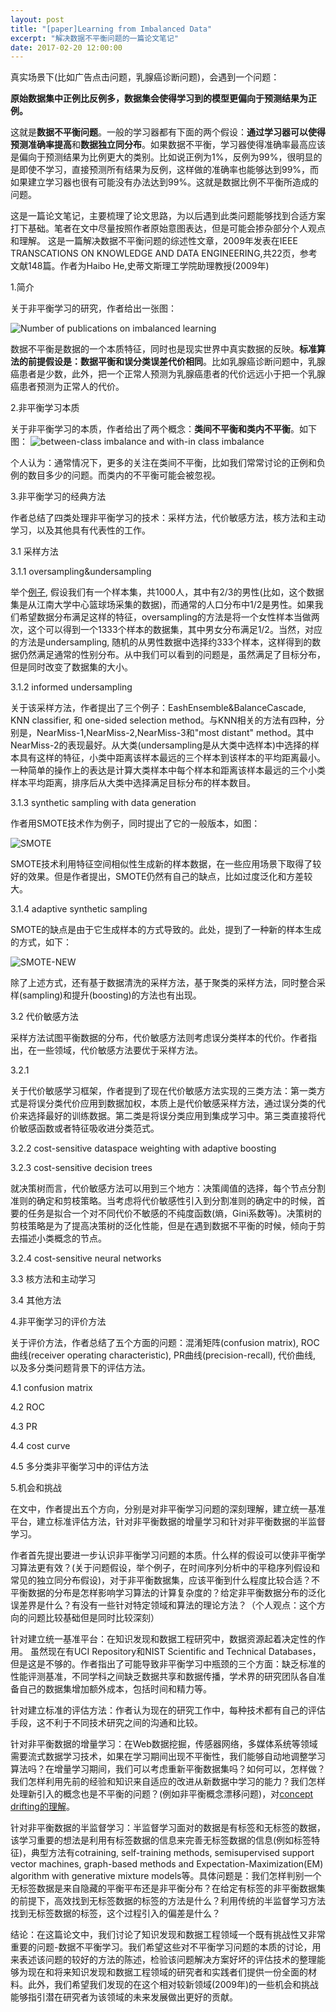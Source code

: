 ```yaml
---
layout: post
title: "[paper]Learning from Imbalanced Data"
excerpt: "解决数据不平衡问题的一篇论文笔记"
date: 2017-02-20 12:00:00
---
```


真实场景下(比如广告点击问题，乳腺癌诊断问题)，会遇到一个问题：

**原始数据集中正例比反例多，数据集会使得学习到的模型更偏向于预测结果为正例。**

这就是**数据不平衡问题**。一般的学习器都有下面的两个假设：**通过学习器可以使得预测准确率提高**和**数据独立同分布**。如果数据不平衡，学习器使得准确率最高应该是偏向于预测结果为比例更大的类别。比如说正例为1%，反例为99%，很明显的是即使不学习，直接预测所有结果为反例，这样做的准确率也能够达到99%，而如果建立学习器也很有可能没有办法达到99%。这就是数据比例不平衡所造成的问题。

这是一篇论文笔记，主要梳理了论文思路，为以后遇到此类问题能够找到合适方案打下基础。笔者在文中尽量按照作者原始意图表达，但是可能会掺杂部分个人观点和理解。
这是一篇解决数据不平衡问题的综述性文章，2009年发表在IEEE TRANSCATIONS ON KNOWLEDGE AND DATA ENGINEERING,共22页，参考文献148篇。作者为Haibo He,史蒂文斯理工学院助理教授(2009年)

1.简介

关于非平衡学习的研究，作者给出一张图：

![Number of publications on imbalanced learning](http://wx1.sinaimg.cn/mw690/aba7d18bgy1fd2mq525u6j20fd09eq3i.jpg)

数据不平衡是数据的一个本质特征，同时也是现实世界中真实数据的反映。**标准算法的前提假设是：数据平衡和误分类误差代价相同**。比如乳腺癌诊断问题中，乳腺癌患者是少数，此外，把一个正常人预测为乳腺癌患者的代价远远小于把一个乳腺癌患者预测为正常人的代价。

2.非平衡学习本质

关于非平衡学习的本质，作者给出了两个概念：**类间不平衡和类内不平衡**。如下图：
![between-class imbalance and with-in class imbalance](http://wx4.sinaimg.cn/mw690/aba7d18bgy1fd2ndzos2oj20m10cf0wg.jpg)

个人认为：通常情况下，更多的关注在类间不平衡，比如我们常常讨论的正例和负例的数目多少的问题。而类内的不平衡可能会被忽视。

3.非平衡学习的经典方法

作者总结了四类处理非平衡学习的技术：采样方法，代价敏感方法，核方法和主动学习，以及其他具有代表性的工作。

3.1 采样方法

3.1.1 oversampling&undersampling

举个[例子](https://en.wikipedia.org/wiki/Oversampling_and_undersampling_in_data_analysis), 假设我们有一个样本集，共1000人，其中有2/3的男性(比如，这个数据集是从江南大学中心篮球场采集的数据)，而通常的人口分布中1/2是男性。如果我们希望数据分布满足这样的特征，oversampling的方法是将一个女性样本当做两次，这个可以得到一个1333个样本的数据集，其中男女分布满足1/2。当然，对应的方法是undersampling, 随机的从男性数据中选择约333个样本，这样得到的数据仍然满足通常的性别分布。从中我们可以看到的问题是，虽然满足了目标分布，但是同时改变了数据集的大小。

3.1.2 informed undersampling

关于该采样方法，作者提出了三个例子：EashEnsemble&BalanceCascade, KNN classifier, 和 one-sided selection method。与KNN相关的方法有四种，分别是，NearMiss-1,NearMiss-2,NearMiss-3和"most distant" method。其中NearMiss-2的表现最好。从大类(undersampling是从大类中选样本)中选择的样本具有这样的特征，小类中距离该样本最远的三个样本到该样本的平均距离最小。一种简单的操作上的表达是计算大类样本中每个样本和距离该样本最远的三个小类样本平均距离，排序后从大类中选择满足目标分布的样本数目。

3.1.3 synthetic sampling with data generation

作者用SMOTE技术作为例子，同时提出了它的一般版本，如图：

![SMOTE](http://wx2.sinaimg.cn/mw690/aba7d18bgy1fd2pp84iulj20m70cljud.jpg)

SMOTE技术利用特征空间相似性生成新的样本数据，在一些应用场景下取得了较好的效果。但是作者提出，SMOTE仍然有自己的缺点，比如过度泛化和方差较大。

3.1.4 adaptive synthetic sampling

SMOTE的缺点是由于它生成样本的方式导致的。此处，提到了一种新的样本生成的方式，如下：

![SMOTE-NEW](http://wx2.sinaimg.cn/mw690/aba7d18bgy1fd2qau0lirj20lm0bdtbi.jpg)

除了上述方式，还有基于数据清洗的采样方法，基于聚类的采样方法，同时整合采样(sampling)和提升(boosting)的方法也有出现。

3.2 代价敏感方法

采样方法试图平衡数据的分布，代价敏感方法则考虑误分类样本的代价。作者指出，在一些领域，代价敏感方法要优于采样方法。

3.2.1

关于代价敏感学习框架，作者提到了现在代价敏感方法实现的三类方法：第一类方式是将误分类代价应用到数据加权，本质上是代价敏感采样方法，通过误分类的代价来选择最好的训练数据。第二类是将误分类应用到集成学习中。第三类直接将代价敏感函数或者特征吸收进分类范式。

3.2.2 cost-sensitive dataspace weighting with adaptive boosting

3.2.3 cost-sensitive decision trees

就决策树而言，代价敏感方法可以用到三个地方：决策阈值的选择，每个节点分割准则的确定和剪枝策略。当考虑将代价敏感性引入到分割准则的确定中的时候，首要的任务是拟合一个对不同代价不敏感的不纯度函数(熵，Gini系数等)。决策树的剪枝策略是为了提高决策树的泛化性能，但是在遇到数据不平衡的时候，倾向于剪去描述小类概念的节点。

3.2.4 cost-sensitive neural networks

3.3 核方法和主动学习

3.4 其他方法

4.非平衡学习的评价方法

关于评价方法，作者总结了五个方面的问题：混淆矩阵(confusion matrix), ROC曲线(receiver operating characteristic), PR曲线(precision-recall), 代价曲线, 以及多分类问题背景下的评估方法。

4.1 confusion matrix

4.2 ROC

4.3 PR

4.4 cost curve

4.5 多分类非平衡学习中的评估方法

5.机会和挑战

在文中，作者提出五个方向，分别是对非平衡学习问题的深刻理解，建立统一基准平台，建立标准评估方法，针对非平衡数据的增量学习和针对非平衡数据的半监督学习。

作者首先提出要进一步认识非平衡学习问题的本质。什么样的假设可以使非平衡学习算法更有效？(关于问题假设，举个例子，在时间序列分析中的平稳序列假设和常见的独立同分布假设)，对于非平衡数据集，应该平衡到什么程度比较合适？不平衡数据的分布是怎样影响学习算法的计算复杂度的？给定非平衡数据分布的泛化误差界是什么？有没有一些针对特定领域和算法的理论方法？（个人观点：这个方向的问题比较基础但是同时比较深刻）

针对建立统一基准平台：在知识发现和数据工程研究中，数据资源起着决定性的作用。
虽然现在有UCI Repository和NIST Scientific and Technical Databases，但是这是不够的。作者指出了可能导致非平衡学习中瓶颈的三个方面：缺乏标准的性能评测基准，不同学科之间缺乏数据共享和数据传播，学术界的研究团队各自准备自己的数据集增加额外成本，包括时间和精力等。

针对建立标准的评估方法：作者认为现在的研究工作中，每种技术都有自己的评估手段，这不利于不同技术研究之间的沟通和比较。

针对非平衡数据的增量学习：在Web数据挖掘，传感器网络，多媒体系统等领域需要流式数据学习技术，如果在学习期间出现不平衡性，我们能够自动地调整学习算法吗？在增量学习期间，我们可以考虑重新平衡数据集吗？如何可以，怎样做？我们怎样利用先前的经验和知识来自适应的改进从新数据中学习的能力？我们怎样处理新引入的概念也是不平衡的问题？(例如非平衡概念漂移问题)，对[concept drifting的理解](https://en.wikipedia.org/wiki/Concept_drift)。

针对非平衡数据的半监督学习：半监督学习面对的数据是有标签和无标签的数据，该学习重要的想法是利用有标签数据的信息来完善无标签数据的信息(例如标签特征)，典型方法有cotraining, self-training methods, semisupervised support vector machines, graph-based methods and Expectation-Maximization(EM) algorithm with generative mixture models等。具体问题是：我们怎样判别一个无标签数据是来自隐藏的平衡平布还是非平衡分布？在给定有标签的非平衡数据集的前提下，高效找到无标签数据的标签的方法是什么？利用传统的半监督学习方法找到无标签数据的标签，这个过程引入的偏差是什么？

结论：在这篇论文中，我们讨论了知识发现和数据工程领域一个既有挑战性又非常重要的问题-数据不平衡学习。我们希望这些对不平衡学习问题的本质的讨论，用来表述该问题的较好的方法的陈述，检验该问题解决方案好坏的评估技术的整理能够为现在和将来知识发现和数据工程领域的研究者和实践者们提供一份全面的材料。此外，我们希望我们发现的在这个相对较新领域(2009年)的一些机会和挑战能够指引潜在研究者为该领域的未来发展做出更好的贡献。
